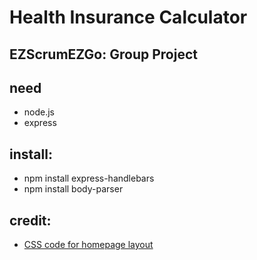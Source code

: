 # Health Insurance Calculator
## EZScrumEZGo: Group Project

## need
- node.js
- express

## install: 
- npm install express-handlebars
- npm install body-parser

## credit:
- [CSS code for homepage layout](https://codepen.io/ainalem/pen/GRqPwoz)
